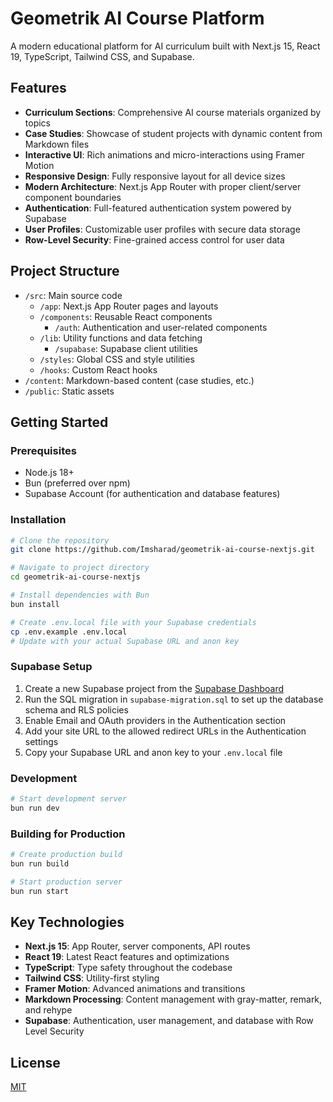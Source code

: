 # Geometrik AI Course Platform

A modern educational platform for AI curriculum built with Next.js 15, React 19, TypeScript, Tailwind CSS, and Supabase.

## Features

- **Curriculum Sections**: Comprehensive AI course materials organized by topics
- **Case Studies**: Showcase of student projects with dynamic content from Markdown files
- **Interactive UI**: Rich animations and micro-interactions using Framer Motion
- **Responsive Design**: Fully responsive layout for all device sizes
- **Modern Architecture**: Next.js App Router with proper client/server component boundaries
- **Authentication**: Full-featured authentication system powered by Supabase
- **User Profiles**: Customizable user profiles with secure data storage
- **Row-Level Security**: Fine-grained access control for user data

## Project Structure

- `/src`: Main source code
  - `/app`: Next.js App Router pages and layouts
  - `/components`: Reusable React components
    - `/auth`: Authentication and user-related components
  - `/lib`: Utility functions and data fetching
    - `/supabase`: Supabase client utilities
  - `/styles`: Global CSS and style utilities
  - `/hooks`: Custom React hooks
- `/content`: Markdown-based content (case studies, etc.)
- `/public`: Static assets

## Getting Started

### Prerequisites

- Node.js 18+
- Bun (preferred over npm)
- Supabase Account (for authentication and database features)

### Installation

```bash
# Clone the repository
git clone https://github.com/Imsharad/geometrik-ai-course-nextjs.git

# Navigate to project directory
cd geometrik-ai-course-nextjs

# Install dependencies with Bun
bun install

# Create .env.local file with your Supabase credentials
cp .env.example .env.local
# Update with your actual Supabase URL and anon key
```

### Supabase Setup

1. Create a new Supabase project from the [Supabase Dashboard](https://app.supabase.io/)
2. Run the SQL migration in `supabase-migration.sql` to set up the database schema and RLS policies
3. Enable Email and OAuth providers in the Authentication section
4. Add your site URL to the allowed redirect URLs in the Authentication settings
5. Copy your Supabase URL and anon key to your `.env.local` file

### Development

```bash
# Start development server
bun run dev
```

### Building for Production

```bash
# Create production build
bun run build

# Start production server
bun run start
```

## Key Technologies

- **Next.js 15**: App Router, server components, API routes
- **React 19**: Latest React features and optimizations
- **TypeScript**: Type safety throughout the codebase
- **Tailwind CSS**: Utility-first styling
- **Framer Motion**: Advanced animations and transitions
- **Markdown Processing**: Content management with gray-matter, remark, and rehype
- **Supabase**: Authentication, user management, and database with Row Level Security

## License

[MIT](LICENSE) 